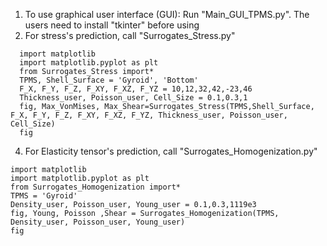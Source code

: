 1. To use graphical user interface (GUI): Run "Main_GUI_TPMS.py". The users need to install "tkinter" before using
2. For stress's prediction, call "Surrogates_Stress.py"
```
  import matplotlib
  import matplotlib.pyplot as plt
  from Surrogates_Stress import*
  TPMS, Shell_Surface = 'Gyroid', 'Bottom'
  F_X, F_Y, F_Z, F_XY, F_XZ, F_YZ = 10,12,32,42,-23,46
  Thickness_user, Poisson_user, Cell_Size = 0.1,0.3,1
  fig, Max_VonMises, Max_Shear=Surrogates_Stress(TPMS,Shell_Surface, F_X, F_Y, F_Z, F_XY, F_XZ, F_YZ, Thickness_user, Poisson_user, Cell_Size)
  fig
  ```
4. For Elasticity tensor's prediction, call "Surrogates_Homogenization.py"
  ```
  import matplotlib
  import matplotlib.pyplot as plt
  from Surrogates_Homogenization import*
  TPMS = 'Gyroid'
  Density_user, Poisson_user, Young_user = 0.1,0.3,1119e3
  fig, Young, Poisson ,Shear = Surrogates_Homogenization(TPMS, Density_user, Poisson_user, Young_user)
  fig
  ```
